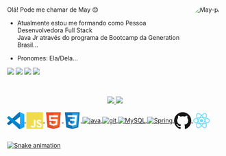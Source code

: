 ### 
  <img align="right" alt="May-pic" height="150" style="border-radius:70px;" src="https://media.discordapp.net/attachments/710838033724735530/893841618585649162/Webp.net-gifmaker-1.gif">
Olá! Pode me chamar de May 😊

- Atualmente estou me formando como Pessoa Desenvolvedora Full Stack <br>Java Jr através do programa de Bootcamp da Generation Brasil...
 
- Pronomes: Ela/Dela...

<div>   
 
 <!-- <a href="https://instagram.com/maiurysousa" target="_blank"><img src="https://img.shields.io/badge/Instagram-E4405F?style=for-the-badge&logo=instagram&logoColor=white" target="_blank"></a>-->
  <a href = "mailto:maiuryprogramando@gmail.com"><img src="https://img.shields.io/badge/Gmail-D14836?style=for-the-badge&logo=gmail&logoColor=white" target="_blank"></a>
  <a href="https://www.linkedin.com/in/maiury-sousa-71a260192/" target="_blank"><img src="https://img.shields.io/badge/-LinkedIn-%230077B5?style=for-the-badge&logo=linkedin&logoColor=white" target="_blank"></a> 
  <a href="https://codepen.io/maiurysousa"  target="_blank"><img src="https://img.shields.io/badge/Codepen-000000?style=for-the-badge&logo=codepen&logoColor=white"></a>
  <a><img src="https://img.shields.io/badge/Discord-7289DA?style=for-the-badge&logo=discord&logoColor=white" target="_blank"></a> 
 
</div>

 <br>
 <br>
 
 
<!--![Anurag's GitHub stats](https://github-readme-stats.vercel.app/api?username=maiurysousa&show_icons=true&theme=dracula ) <!--![Top Langs](https://github-readme-stats.vercel.app/api/top-langs/?username=maiurysousa&layout=compact&theme=dracula)--> <!--![Top Langs](img height="130em"  https://github-readme-stats.vercel.app/api/top-langs/?username=maiurysousa&layout=compact&langs_count=7&theme=dracula) -->
 
<div align="center" style="display: inline_block">
 
  <a href="https://github.com/maiurysousa">
 
  <img height="132em"  src="https://github-readme-stats.vercel.app/api?username=maiurysousa&show_icons=true&theme=dracula&include_all_commits=true&count_private=true"/>
  <img height="132em" src="https://github-readme-stats.vercel.app/api/top-langs/?username=maiurysousa&layout=compact&langs_count=7&theme=dracula"/>
   
</div>
  
<div style="display: inline_block"><br>
 
  <img align="center" alt="VScode" height="40px" src="https://raw.githubusercontent.com/github/explore/80688e429a7d4ef2fca1e82350fe8e3517d3494d/topics/visual-studio-code/visual-studio-code.png" />
  <img align="center" alt="May-Js" height="40"  src="https://raw.githubusercontent.com/devicons/devicon/master/icons/javascript/javascript-plain.svg">
  <img align="center" alt="May-HTML" height="40"  src="https://raw.githubusercontent.com/devicons/devicon/master/icons/html5/html5-original.svg">
  <img align="center" alt="May-CSS" height="40"  src="https://raw.githubusercontent.com/devicons/devicon/master/icons/css3/css3-original.svg">
  <img align="center" alt="java" height="40" src="https://cdn-icons-png.flaticon.com/512/226/226777.png" /> 
  <img align="center" alt="git" height="40" src="https://www.vectorlogo.zone/logos/git-scm/git-scm-icon.svg" /> 
  <img align="center" alt="MySQL" height="40px" src="https://cdn-icons-png.flaticon.com/512/528/528260.png" />
  <img align="center" alt="Spring" height="40px" src="https://www.vectorlogo.zone/logos/springio/springio-icon.svg"/> 
  <img align="center" alt="GitHub" height="40px" src="https://raw.githubusercontent.com/github/explore/78df643247d429f6cc873026c0622819ad797942/topics/github/github.png"/>
  <img align="center" alt="React" height="40px" src="https://raw.githubusercontent.com/devicons/devicon/master/icons/react/react-original.svg">

  ##
  
<div> 
 
 
 ![Snake animation](https://github.com/maiurysousa/maiurysousa/blob/output/github-contribution-grid-snake.svg)
 
</div>
